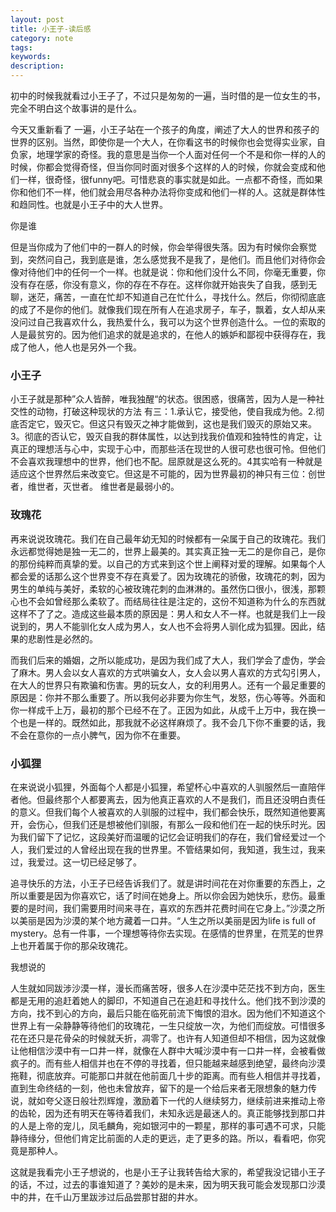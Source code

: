 ```yaml
---
layout: post
title: 小王子-读后感
category: note
tags: 
keywords: 
description: 
---
```


初中的时候我就看过小王子了，不过只是匆匆的一遍，当时借的是一位女生的书，完全不明白这个故事讲的是什么。

今天又重新看了 一遍，小王子站在一个孩子的角度，阐述了大人的世界和孩子的世界的区别。当然，即使你是一个大人，在你看这书的时候你也会觉得实业家，自负家，地理学家的奇怪。我的意思是当你一个人面对任何一个不是和你一样的人的时候，你都会觉得奇怪，但当你同时面对很多个这样的人的时候，你就会变成和他们一样，很奇怪，很funny吧。可惜悲哀的事实就是如此。一点都不奇怪，而如果你和他们不一样，他们就会用尽各种办法将你变成和他们一样的人。这就是群体性和趋同性。也就是小王子中的大人世界。

你是谁

但是当你成为了他们中的一群人的时候，你会举得很失落。因为有时候你会察觉到，突然问自己，我到底是谁，怎么感觉我不是我了，是他们。而且他们对待你会像对待他们中的任何一个一样。也就是说：你和他们没什么不同，你毫无重要，你没有存在感，你没有意义，你的存在不存在。这样你就开始丧失了自我，感到无聊，迷茫，痛苦，一直在忙却不知道自己在忙什么，寻找什么。然后，你彻彻底底的成了不是你的他们。就像我们现在所有人在追求房子，车子，飘着，女人却从来没问过自己我喜欢什么，我热爱什么，我可以为这个世界创造什么。一位的索取的人是最贫穷的。因为他们追求的就是追求的，在他人的嫉妒和鄙视中获得存在，我成了他人，他人也是另外一个我。

### 小王子

小王子就是那种”众人皆醉，唯我独醒“的状态。很困惑，很痛苦，因为人是一种社交性的动物，打破这种现状的方法 有三：1.承认它，接受他，使自我成为他。2.彻底否定它，毁灭它。但这只有毁灭之神才能做到，这也是我们毁灭的原始又来。3。彻底的否认它，毁灭自我的群体属性，以达到找我价值观和独特性的肯定，让真正的理想活与心中，实现于心中，而那些活在现世的人很可悲也很可怜。但他们不会喜欢我理想中的世界，他们也不配。屈原就是这么死的。4其实哈有一种就是适应这个世界然后来改变它。但这是不可能的，因为世界最初的神只有三位：创世者，维世者，灭世者。
维世者是最弱小的。

### 玫瑰花

再来说说玫瑰花。我们在自己最年幼无知的时候都有一朵属于自己的玫瑰花。我们永远都觉得她是独一无二的，世界上最美的。其实真正独一无二的是你自己，是你的那份纯粹而真挚的爱。以自己的方式来到这个世上阐释对爱的理解。如果每个人都会爱的话那么这个世界变不存在真爱了。因为玫瑰花的骄傲，玫瑰花的刺，因为男生的单纯与美好，柔软的心被玫瑰花刺的血淋淋的。虽然伤口很小，很浅，那颗心也不会如曾经那么柔软了。而结局往往是注定的，这份不知道称为什么的东西就这样不了了之。造成这些最本质的原因是：男人和女人不一样。也就是我们上一段说到的，男人不能驯化女人成为男人，女人也不会将男人驯化成为狐狸。因此，结果的悲剧性是必然的。

而我们后来的婚姻，之所以能成功，是因为我们成了大人，我们学会了虚伪，学会了麻木。男人会以女人喜欢的方式哄骗女人，女人会以男人喜欢的方式勾引男人，在大人的世界只有欺骗和伤害。男的玩女人，女的利用男人。还有一个最足重要的原因是：你并不那么重要了。所以我何必非要为你生气，发怒，伤心等等。外面和你一样成千上万，最初的那个已经不在了。正因为如此，从成千上万中，我在换一个也是一样的。既然如此，那我就不必这样麻烦了。我不会几下你不重要的话，我不会在意你的一点小脾气，因为你不在重要。

### 小狐狸

在来说说小狐狸，外面每个人都是小狐狸，希望杯心中喜欢的人驯服然后一直陪伴者他。但最终那个人都要离去，因为他真正喜欢的人不是我们，而且还没明白责任的意义。但我们每个人被喜欢的人驯服的过程中，我们都会快乐，既然知道他要离开，会伤心，但我们还是想被他们驯服，有那么一段和他们在一起的快乐时光。因为我们留下了记忆，这段美好而温暖的记忆会证明我们的存在，我们曾经爱过一个人，我们爱过的人曾经出现在我的世界里。不管结果如何，我知道，我生过，我来过，我爱过。这一切已经足够了。

追寻快乐的方法，小王子已经告诉我们了。就是讲时间花在对你重要的东西上，之所以重要是因为你喜欢它，话了时间在她身上。所以你会因为她快乐，悲伤。最重要的是时间，我们需要用时间来寻在，喜欢的东西并花费时间在它身上。”沙漠之所以美丽是因为沙漠的某个地方藏着一口井。“人生之所以美丽是因为life is full of mystery。总有一件事，一个理想等待你去实现。在感情的世界里，在荒芜的世界上也开着属于你的那朵玫瑰花。

我想说的

人生就如同跋涉沙漠一样，漫长而痛苦呀，很多人在沙漠中茫茫找不到方向，医生都是无用的追赶着她人的脚印，不知道自己在追赶和寻找什么。他们找不到沙漠的方向，找不到心的方向，最后只能在临死前流下悔恨的泪水。因为他们不知道这个世界上有一朵静静等待他们的玫瑰花，一生只绽放一次，为他们而绽放。可惜很多花在还只是花骨朵的时候就夭折，凋零了。也许有人知道但却不相信，因为这就像让他相信沙漠中有一口井一样，就像在人群中大喊沙漠中有一口井一样，会被看做疯子的。而有些人相信并也在不停的寻找着，但只能越来越感到绝望，最终向沙漠拖鞋，彻底放弃。可能那口井就在他前面几十步的距离。而有些人相信并寻找着，直到生命终结的一刻，他也未曾放弃，留下的是一个给后来者无限想象的魅力传说，就如夸父逐日般壮烈辉煌，激励着下一代的人继续努力，继续前进来推动上帝的齿轮，因为还有明天在等待着我们，未知永远是最迷人的。真正能够找到那口井的人是上帝的宠儿，凤毛麟角，宛如银河中的一颗星，那样的事可遇不可求，只能静待缘分，但他们肯定比前面的人走的更远，走了更多的路。所以，看看吧，你究竟是那种人。

这就是我看完小王子想说的，也是小王子让我转告给大家的，希望我没记错小王子的话，不过，过去的事谁知道了？美妙的是未来，因为明天我可能会发现那口沙漠中的井，在千山万里跋涉过后品尝那甘甜的井水。